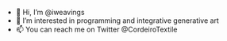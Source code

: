- 👋 Hi, I’m @iweavings
- 👀 I’m interested in programming and integrative generative art
- 📫 You can reach me on Twitter @CordeiroTextile
